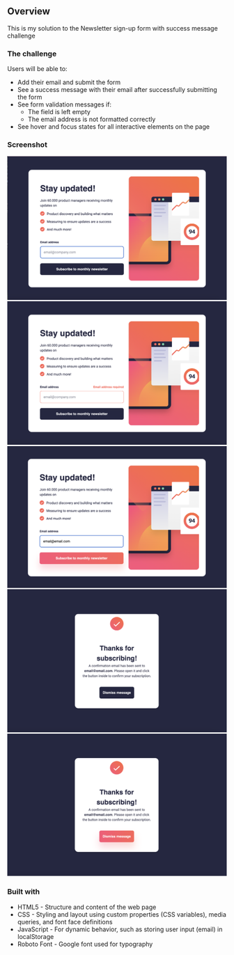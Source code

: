 

## Overview
This is my solution to the Newsletter sign-up form with success message challenge 

### The challenge
Users will be able to:

- Add their email and submit the form
- See a success message with their email after successfully submitting the form
- See form validation messages if:
  - The field is left empty
  - The email address is not formatted correctly
- See hover and focus states for all interactive elements on the page

### Screenshot

![](./design/Newsletter_Page.png)
![](./design/Newsletter_Email_Required.png)
![](./design/Newsletter_Button.png)
![](./design/Success_Newsletter.png)
![](./design/Success_Newsletter_Button.png)


### Built with

- HTML5 - Structure and content of the web page
- CSS - Styling and layout using custom properties (CSS variables), media queries, and font face definitions
- JavaScript - For dynamic behavior, such as storing user input (email) in localStorage
- Roboto Font - Google font used for typography
